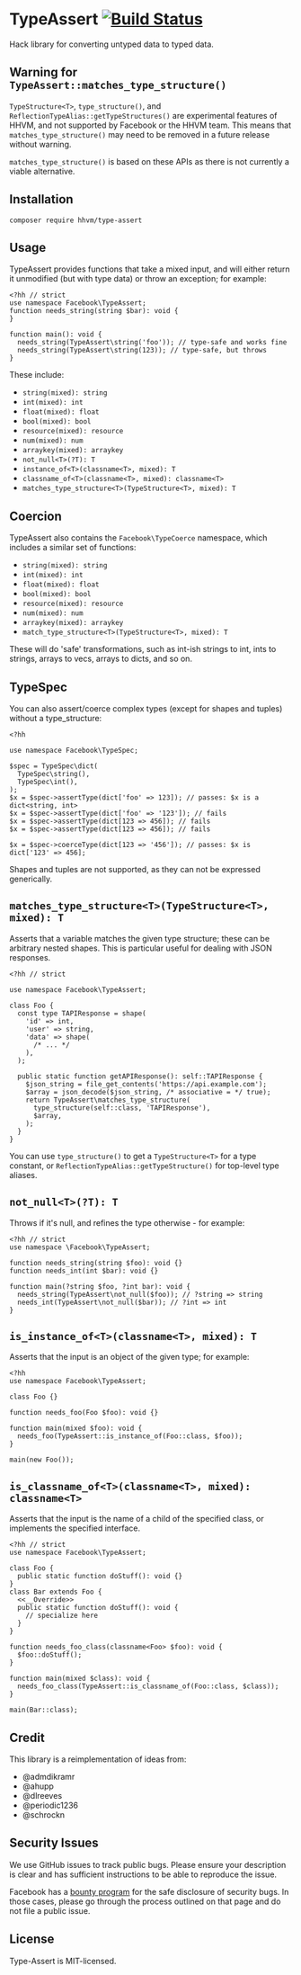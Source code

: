 TypeAssert [![Build Status](https://travis-ci.org/hhvm/type-assert.svg?branch=master)](https://travis-ci.org/hhvm/type-assert)
==========

Hack library for converting untyped data to typed data.

Warning for `TypeAssert::matches_type_structure()`
--------------------------------------------------

`TypeStructure<T>`, `type_structure()`, and `ReflectionTypeAlias::getTypeStructures()`
are experimental features of HHVM, and not supported by Facebook or the HHVM team.
This means that `matches_type_structure()` may need to be removed in a future release
without warning.

`matches_type_structure()` is based on these APIs as there is not
currently a viable alternative.

Installation
------------

```
composer require hhvm/type-assert
```

Usage
-----

TypeAssert provides functions that take a mixed input, and will
either return it unmodified (but with type data) or throw an exception; for example:

```Hack
<?hh // strict
use namespace Facebook\TypeAssert;
function needs_string(string $bar): void {
}

function main(): void {
  needs_string(TypeAssert\string('foo')); // type-safe and works fine
  needs_string(TypeAssert\string(123)); // type-safe, but throws
}
```

These include:
 - `string(mixed): string`
 - `int(mixed): int`
 - `float(mixed): float`
 - `bool(mixed): bool`
 - `resource(mixed): resource`
 - `num(mixed): num`
 - `arraykey(mixed): arraykey`
 - `not_null<T>(?T): T`
 - `instance_of<T>(classname<T>, mixed): T`
 - `classname_of<T>(classname<T>, mixed): classname<T>`
 - `matches_type_structure<T>(TypeStructure<T>, mixed): T`

Coercion
--------

TypeAssert also contains the `Facebook\TypeCoerce` namespace, which includes a
similar set of functions:

 - `string(mixed): string`
 - `int(mixed): int`
 - `float(mixed): float`
 - `bool(mixed): bool`
 - `resource(mixed): resource`
 - `num(mixed): num`
 - `arraykey(mixed): arraykey`
 - `match_type_structure<T>(TypeStructure<T>, mixed): T`

These will do 'safe' transformations, such as int-ish strings to int, ints to
strings, arrays to vecs, arrays to dicts, and so on.

TypeSpec
--------

You can also assert/coerce complex types (except for shapes and tuples) without
a type_structure:

```Hack
<?hh

use namespace Facebook\TypeSpec;

$spec = TypeSpec\dict(
  TypeSpec\string(),
  TypeSpec\int(),
);
$x = $spec->assertType(dict['foo' => 123]); // passes: $x is a dict<string, int>
$x = $spec->assertType(dict['foo' => '123']); // fails
$x = $spec->assertType(dict[123 => 456]); // fails
$x = $spec->assertType(dict[123 => 456]); // fails

$x = $spec->coerceType(dict[123 => '456']); // passes: $x is dict['123' => 456];
```

Shapes and tuples are not supported, as they can not be expressed generically.

`matches_type_structure<T>(TypeStructure<T>, mixed): T`
-----------------------------------------------------

Asserts that a variable matches the given type structure; these can be arbitrary
nested shapes. This is particular useful for dealing with JSON responses.

```Hack
<?hh // strict

use namespace Facebook\TypeAssert;

class Foo {
  const type TAPIResponse = shape(
    'id' => int,
    'user' => string,
    'data' => shape(
      /* ... */
    ),
  );

  public static function getAPIResponse(): self::TAPIResponse {
    $json_string = file_get_contents('https://api.example.com');
    $array = json_decode($json_string, /* associative = */ true);
    return TypeAssert\matches_type_structure(
      type_structure(self::class, 'TAPIResponse'),
      $array,
    );
  }
}
```

You can use `type_structure()` to get a `TypeStructure<T>` for a type constant,
or `ReflectionTypeAlias::getTypeStructure()` for top-level type aliases.

`not_null<T>(?T): T`
---------------------

Throws if it's null, and refines the type otherwise - for example:

```Hack
<?hh // strict
use namespace \Facebook\TypeAssert;

function needs_string(string $foo): void {}
function needs_int(int $bar): void {}

function main(?string $foo, ?int bar): void {
  needs_string(TypeAssert\not_null($foo)); // ?string => string
  needs_int(TypeAssert\not_null($bar)); // ?int => int
}
```

`is_instance_of<T>(classname<T>, mixed): T`
-----------------------------------------

Asserts that the input is an object of the given type; for example:

```Hack
<?hh
use namespace Facebook\TypeAssert;

class Foo {}

function needs_foo(Foo $foo): void {}

function main(mixed $foo): void {
  needs_foo(TypeAssert::is_instance_of(Foo::class, $foo));
}

main(new Foo());
```

`is_classname_of<T>(classname<T>, mixed): classname<T>`
------------------------------------------------------------

Asserts that the input is the name of a child of the specified class, or
implements the specified interface.

```Hack
<?hh // strict
use namespace Facebook\TypeAssert;

class Foo {
  public static function doStuff(): void {}
}
class Bar extends Foo {
  <<__Override>>
  public static function doStuff(): void {
    // specialize here
  }
}

function needs_foo_class(classname<Foo> $foo): void {
  $foo::doStuff();
}

function main(mixed $class): void {
  needs_foo_class(TypeAssert::is_classname_of(Foo::class, $class));
}

main(Bar::class);
```


Credit
------

This library is a reimplementation of ideas from:

 - @admdikramr
 - @ahupp
 - @dlreeves
 - @periodic1236
 - @schrockn

Security Issues
---------------

We use GitHub issues to track public bugs. Please ensure your description is
clear and has sufficient instructions to be able to reproduce the issue.

Facebook has a [bounty program](https://www.facebook.com/whitehat/) for the safe
disclosure of security bugs. In those cases, please go through the process
outlined on that page and do not file a public issue.

License
-------

Type-Assert is MIT-licensed.
